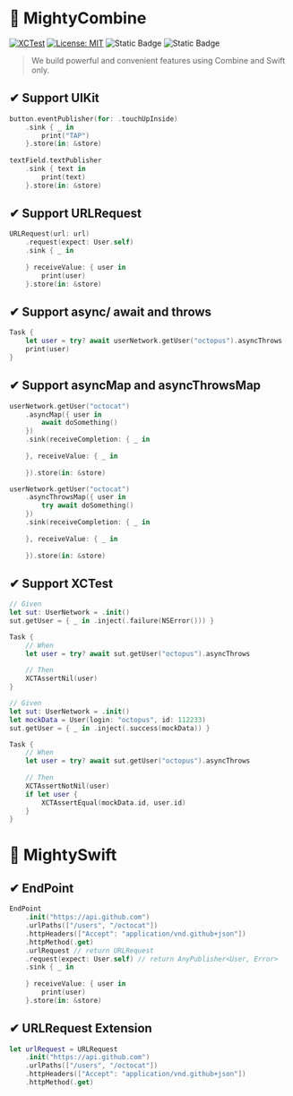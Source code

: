 # 💪 MightyCombine

[![XCTest](https://github.com/MightyCombine/MightyCombine/actions/workflows/swift.yml/badge.svg)](https://github.com/MightyCombine/MightyCombine/actions/workflows/swift.yml)
[![License: MIT](https://img.shields.io/badge/License-MIT-yellow.svg)](https://opensource.org/licenses/MIT)
![Static Badge](https://img.shields.io/badge/iOS-v13-blue)
![Static Badge](https://img.shields.io/badge/Swift-5.4-orange)

> We build powerful and convenient features using Combine and Swift only.

## ✔ Support UIKit
```swift 
button.eventPublisher(for: .touchUpInside)
    .sink { _ in
        print("TAP")
    }.store(in: &store)
    
textField.textPublisher
    .sink { text in
        print(text)
    }.store(in: &store)
```

## ✔ Support URLRequest
```swift 
URLRequest(url: url)
    .request(expect: User.self)
    .sink { _ in
        
    } receiveValue: { user in
        print(user)
    }.store(in: &store)
```

## ✔ Support async/ await and throws
```swift 
Task {
    let user = try? await userNetwork.getUser("octopus").asyncThrows
    print(user)
}
```

## ✔ Support asyncMap and asyncThrowsMap
```swift 
userNetwork.getUser("octocat")
    .asyncMap({ user in
        await doSomething()
    })
    .sink(receiveCompletion: { _ in
        
    }, receiveValue: { _ in
        
    }).store(in: &store)

userNetwork.getUser("octocat")
    .asyncThrowsMap({ user in
        try await doSomething()
    })
    .sink(receiveCompletion: { _ in
        
    }, receiveValue: { _ in
        
    }).store(in: &store)
```

## ✔ Support XCTest
```swift
// Given
let sut: UserNetwork = .init()
sut.getUser = { _ in .inject(.failure(NSError())) }

Task {
    // When
    let user = try? await sut.getUser("octopus").asyncThrows
    
    // Then
    XCTAssertNil(user)
}
```

```swift 
// Given
let sut: UserNetwork = .init()
let mockData = User(login: "octopus", id: 112233)
sut.getUser = { _ in .inject(.success(mockData)) }

Task {
    // When
    let user = try? await sut.getUser("octopus").asyncThrows
    
    // Then
    XCTAssertNotNil(user)
    if let user {
        XCTAssertEqual(mockData.id, user.id)
    }
}
```

# 💪 MightySwift

## ✔ EndPoint
```Swift
EndPoint
    .init("https://api.github.com")
    .urlPaths(["/users", "/octocat"])
    .httpHeaders(["Accept": "application/vnd.github+json"])
    .httpMethod(.get)
    .urlRequest // return URLRequest
    .request(expect: User.self) // return AnyPublisher<User, Error>
    .sink { _ in
        
    } receiveValue: { user in
        print(user)
    }.store(in: &store)
```

## ✔ URLRequest Extension
```swift
let urlRequest = URLRequest
    .init("https://api.github.com")
    .urlPaths(["/users", "/octocat"])
    .httpHeaders(["Accept": "application/vnd.github+json"])
    .httpMethod(.get)
```
